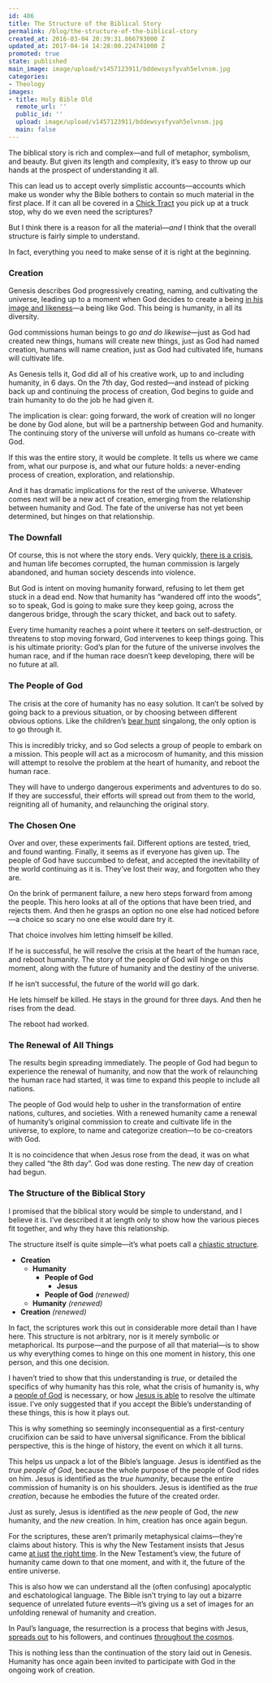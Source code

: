 ```yaml
---
id: 486
title: The Structure of the Biblical Story
permalink: /blog/the-structure-of-the-biblical-story
created_at: 2016-03-04 20:39:31.866793000 Z
updated_at: 2017-04-14 14:28:00.224741000 Z
promoted: true
state: published
main_image: image/upload/v1457123911/bddewsysfyvah5elvnsm.jpg
categories:
- Theology
images:
- title: Holy Bible Old
  remote_url: ''
  public_id: ''
  upload: image/upload/v1457123911/bddewsysfyvah5elvnsm.jpg
  main: false
---
```

The biblical story is rich and complex—and full of metaphor, symbolism, and beauty. But given its length and complexity, it’s easy to throw up our hands at the prospect of understanding it all.

This can lead us to accept overly simplistic accounts—accounts which make us wonder why the Bible bothers to contain so much material in the first place. If it can all be covered in a [Chick Tract](http://www.chick.com/reading/tracts/0001/0001_01.asp) you pick up at a truck stop, why do we even need the scriptures?

But I think there is a reason for all the material—*and* I think that the overall structure is fairly simple to understand.

In fact, everything you need to make sense of it is right at the beginning.

### Creation

Genesis describes God progressively creating, naming, and cultivating the universe, leading up to a moment when God decides to create a being [in his image and likeness](http://micahredding.com/blog/2012/04/28/image-god)—a being like God. This being is humanity, in all its diversity.

God commissions human beings to *go and do likewise*—just as God had created new things, humans will create new things, just as God had named creation, humans will name creation, just as God had cultivated life, humans will cultivate life.

As Genesis tells it, God did all of his creative work, up to and including humanity, in 6 days. On the 7th day, God rested—and instead of picking back up and continuing the process of creation, God begins to guide and train humanity to do the job he had given it.

The implication is clear: going forward, the work of creation will no longer be done by God alone, but will be a partnership between God and humanity. The continuing story of the universe will unfold as humans co-create with God.

If this was the entire story, it would be complete. It tells us where we came from, what our purpose is, and what our future holds: a never-ending process of creation, exploration, and relationship.

And it has dramatic implications for the rest of the universe. Whatever comes next will be a new act of creation, emerging from the relationship between humanity and God. The fate of the universe has not yet been determined, but hinges on that relationship.

### The Downfall

Of course, this is not where the story ends. Very quickly, [there is a crisis](http://micahredding.com/blog/2012/03/06/why-are-humans-evil), and human life becomes corrupted, the human commission is largely abandoned, and human society descends into violence.

But God is intent on moving humanity forward, refusing to let them get stuck in a dead end. Now that humanity has “wandered off into the woods”, so to speak, God is going to make sure they keep going, across the dangerous bridge, through the scary thicket, and back out to safety. 

Every time humanity reaches a point where it teeters on self-destruction, or threatens to stop moving forward, God intervenes to keep things going. This is his ultimate priority: God’s plan for the future of the universe involves the human race, and if the human race doesn’t keep developing, there will be no future at all.

### The People of God

The crisis at the core of humanity has no easy solution. It can’t be solved by going back to a previous situation, or by choosing between different obvious options. Like the children’s [bear hunt](http://www.funnysongsforkids.com/childrens-classics/were-going-on-a-bear-hunt) singalong, the only option is to go through it. 

This is incredibly tricky, and so God selects a group of people to embark on a mission. This people will act as a microcosm of humanity, and this mission will attempt to resolve the problem at the heart of humanity, and reboot the human race. 

They will have to undergo dangerous experiments and adventures to do so. If they are successful, their efforts will spread out from them to the world, reigniting all of humanity, and relaunching the original story.

### The Chosen One

Over and over, these experiments fail. Different options are tested, tried, and found wanting. Finally, it seems as if everyone has given up. The people of God have succumbed to defeat, and accepted the inevitability of the world continuing as it is. They’ve lost their way, and forgotten who they are.

On the brink of permanent failure, a new hero steps forward from among the people. This hero looks at all of the options that have been tried, and rejects them. And then he grasps an option no one else had noticed before—a choice so scary no one else would dare try it.

That choice involves him letting himself be killed. 

If he is successful, he will resolve the crisis at the heart of the human race, and reboot humanity. The story of the people of God will hinge on this moment, along with the future of humanity and the destiny of the universe.

If he isn’t successful, the future of the world will go dark.

He lets himself be killed. He stays in the ground for three days. And then he rises from the dead.

The reboot had worked.

### The Renewal of All Things

The results begin spreading immediately. The people of God had begun to experience the renewal of humanity, and now that the work of relaunching the human race had started, it was time to expand this people to include all nations.

The people of God would help to usher in the transformation of entire nations, cultures, and societies. With a renewed humanity came a renewal of humanity’s original commission to create and cultivate life in the universe, to explore, to name and categorize creation—to be co-creators with God.

It is no coincidence that when Jesus rose from the dead, it was on what they called “the 8th day”. God was done resting. The new day of creation had begun.

### The Structure of the Biblical Story

I promised that the biblical story would be simple to understand, and I believe it is. I’ve described it at length only to show how the various pieces fit together, and why they have this relationship. 

The structure itself is quite simple—it’s what poets call a [chiastic structure](https://en.wikipedia.org/wiki/Chiastic_structure).

* **Creation**
	* **Humanity**
		* **People of God**
			* **Jesus**
		* **People of God** *(renewed)*
	* **Humanity** *(renewed)*
* **Creation** *(renewed)*

In fact, the scriptures work this out in considerable more detail than I have here. This structure is not arbitrary, nor is it merely symbolic or metaphorical. Its purpose—and the purpose of all that material—is to show us why everything comes to hinge on this one moment in history, this one person, and this one decision. 

I haven’t tried to show that this understanding is *true*, or detailed the specifics of why humanity has this role, what the crisis of humanity is, why a [people of God](http://micahredding.com/blog/2012/03/12/ancient-israel-vs-blood-gods) is necessary, or how [Jesus is able](http://micahredding.com/blog/2012/04/02/jesus-insurgent) to resolve the ultimate issue. I’ve only suggested that if you accept the Bible’s understanding of these things, this is how it plays out.

This is why something so seemingly inconsequential as a first-century crucifixion can be said to have universal significance. From the biblical perspective, this is the hinge of history, the event on which it all turns.

This helps us unpack a lot of the Bible’s language. Jesus is identified as the *true people of God*, because the whole purpose of the people of God rides on him. Jesus is identified as the *true humanity*, because the entire commission of humanity is on his shoulders. Jesus is identified as the *true creation*, because he embodies the future of the created order.

Just as surely, Jesus is identified as the *new* people of God, the *new* humanity, and the *new* creation. In him, creation has once again begun.

For the scriptures, these aren’t primarily metaphysical claims—they’re claims about history. This is why the New Testament insists that Jesus came [at just](https://www.biblegateway.com/passage/?search=Romans+5:6&version=NIV) [the right time](https://www.biblegateway.com/passage/?search=Galatians+4%3A4&version=NIV). In the New Testament’s view, the future of humanity came down to that one moment, and with it, the future of the entire universe.

This is also how we can understand all the (often confusing) apocalyptic and eschatological language. The Bible isn’t trying to lay out a bizarre sequence of unrelated future events—it’s giving us a set of images for an unfolding renewal of humanity and creation. 

In Paul’s language, the resurrection is a process that begins with Jesus, [spreads out](https://www.biblegateway.com/passage/?search=1+corinthians+15%3A20-26&version=NIV) to his followers, and continues [throughout the cosmos](https://www.biblegateway.com/passage/?search=Romans+8%3A19-21&version=NIV).

This is nothing less than the continuation of the story laid out in Genesis. Humanity has once again been invited to participate with God in the ongoing work of creation.
